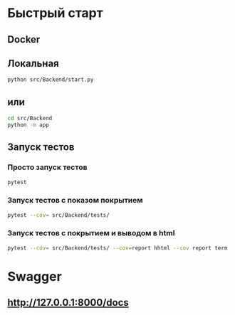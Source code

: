 # Быстрый старт

## Docker


## Локальная
```bash
python src/Backend/start.py
```
## или
```bash
cd src/Backend
python -m app 
```` 

## Запуск тестов
### Просто запуск тестов
```bash
pytest
```
### Запуск тестов с показом покрытием
```bash
pytest --cov= src/Backend/tests/ 
```
### Запуск тестов с покрытием и выводом в html
```bash
pytest --cov= src/Backend/tests/ --cov=report hhtml --cov report term

```

# Swagger
## http://127.0.0.1:8000/docs

